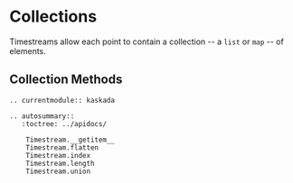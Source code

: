 # Collections

Timestreams allow each point to contain a collection -- a `list` or `map` -- of elements.

## Collection Methods

```{eval-rst}
.. currentmodule:: kaskada

.. autosummary::
   :toctree: ../apidocs/

    Timestream.__getitem__
    Timestream.flatten
    Timestream.index
    Timestream.length
    Timestream.union
```